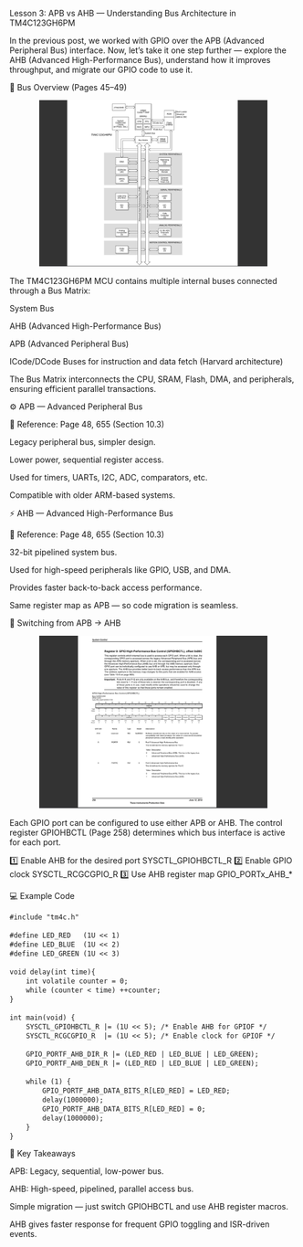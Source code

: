 Lesson 3: APB vs AHB — Understanding Bus Architecture in TM4C123GH6PM

In the previous post, we worked with GPIO over the APB (Advanced Peripheral Bus) interface.
Now, let’s take it one step further — explore the AHB (Advanced High-Performance Bus), understand how it improves throughput, and migrate our GPIO code to use it.

🧩 Bus Overview (Pages 45–49)

<p align="center">
  <img src="../../Images/TivaC_arch_block_diagram.png" width="400" alt="Architecture block digram">
</p>

The TM4C123GH6PM MCU contains multiple internal buses connected through a Bus Matrix:

System Bus

AHB (Advanced High-Performance Bus)

APB (Advanced Peripheral Bus)

ICode/DCode Buses for instruction and data fetch (Harvard architecture)

The Bus Matrix interconnects the CPU, SRAM, Flash, DMA, and peripherals, ensuring efficient parallel transactions.

⚙️ APB — Advanced Peripheral Bus

📖 Reference: Page 48, 655 (Section 10.3)

Legacy peripheral bus, simpler design.

Lower power, sequential register access.

Used for timers, UARTs, I2C, ADC, comparators, etc.

Compatible with older ARM-based systems.

⚡ AHB — Advanced High-Performance Bus

📖 Reference: Page 48, 655 (Section 10.3)

32-bit pipelined system bus.

Used for high-speed peripherals like GPIO, USB, and DMA.

Provides faster back-to-back access performance.

Same register map as APB — so code migration is seamless.

🔧 Switching from APB → AHB

<p align="center">
  <img src="../../Images/GPIOHBCTL_REG_DES.png" width="400" alt="GPIOHBCTL Register description">
</p>

Each GPIO port can be configured to use either APB or AHB.
The control register GPIOHBCTL (Page 258) determines which bus interface is active for each port.

1️⃣	Enable AHB for the desired port	SYSCTL_GPIOHBCTL_R
2️⃣	Enable GPIO clock	SYSCTL_RCGCGPIO_R
3️⃣	Use AHB register map	GPIO_PORTx_AHB_*

💻 Example Code

```
#include "tm4c.h"

#define LED_RED   (1U << 1)
#define LED_BLUE  (1U << 2)
#define LED_GREEN (1U << 3)

void delay(int time){
    int volatile counter = 0;
    while (counter < time) ++counter;
}

int main(void) {
    SYSCTL_GPIOHBCTL_R |= (1U << 5); /* Enable AHB for GPIOF */
    SYSCTL_RCGCGPIO_R  |= (1U << 5); /* Enable clock for GPIOF */

    GPIO_PORTF_AHB_DIR_R |= (LED_RED | LED_BLUE | LED_GREEN);
    GPIO_PORTF_AHB_DEN_R |= (LED_RED | LED_BLUE | LED_GREEN);

    while (1) {
        GPIO_PORTF_AHB_DATA_BITS_R[LED_RED] = LED_RED;
        delay(1000000);
        GPIO_PORTF_AHB_DATA_BITS_R[LED_RED] = 0;
        delay(1000000);
    }
}

```

🧠 Key Takeaways

APB: Legacy, sequential, low-power bus.

AHB: High-speed, pipelined, parallel access bus.

Simple migration — just switch GPIOHBCTL and use AHB register macros.

AHB gives faster response for frequent GPIO toggling and ISR-driven events.

